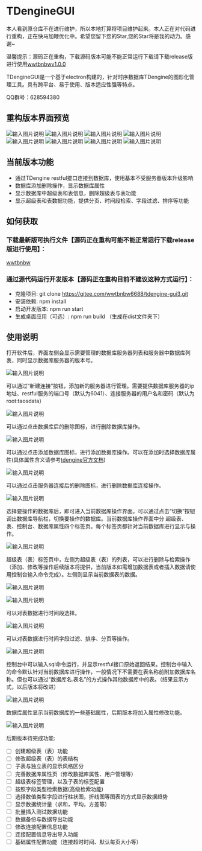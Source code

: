 # TDengineGUI

本人看到原仓库不在进行维护，所以本地打算将项目维护起来。本人正在对代码进行重构，正在快马加鞭优化中。希望您留下您的Star,您的Star将是我的动力。感谢~

温馨提示：源码正在重构，下载源码版本可能不能正常运行下载请下载release版进行使用[wwtbnbwv1.0.0](https://gitee.com/wwtbnbw6688/tdengine-gui3/releases/download/v1.0.0/WWTBNBW%20Setup%201.0.0.exe)

TDengineGUI是一个基于electron构建的，针对时序数据库TDengine的图形化管理工具。具有跨平台、易于使用、版本适应性强等特点。

QQ群号：628594380

##  重构版本界面预览
![输入图片说明](_img/%E5%BE%AE%E4%BF%A1%E5%9B%BE%E7%89%87_20221123134631.png)
![输入图片说明](_img/QQ%E6%88%AA%E5%9B%BE20221120194806.png)
![输入图片说明](_img/%E5%BE%AE%E4%BF%A1%E6%88%AA%E5%9B%BE_20221123104032.png)
![输入图片说明](_img/%E5%BE%AE%E4%BF%A1%E5%9B%BE%E7%89%87_20221123104010.png)
![输入图片说明](_img/%E8%AF%A6%E7%BB%86%E6%95%B0%E6%8D%AE.png)
![输入图片说明](_img/%E6%95%B0%E6%8D%AE%E8%A1%A8%E6%B7%BB%E5%8A%A0.jpg)
![输入图片说明](_img/%E6%95%B0%E6%8D%AE%E8%A1%A8%E6%B7%BB%E5%8A%A02.jpg)
![输入图片说明](_img/%E5%BA%93%E8%AF%A6%E6%83%85%E9%A1%B5%E9%9D%A2.png)
##  当前版本功能

- 通过TDengine restful接口连接到数据库，使用基本不受服务器版本升级影响
- 数据库添加删除操作，显示数据库属性
- 显示数据库中超级表和表信息，删除超级表与表功能
- 显示超级表和表数据功能，提供分页、时间段检索、字段过滤、排序等功能

## 如何获取

### 下载最新版可执行文件【源码正在重构可能不能正常运行下载release版进行使用】：

[wwtbnbw](https://gitee.com/wwtbnbw6688/tdengine-gui3/releases/download/v1.0.0/WWTBNBW%20Setup%201.0.0.exe)

### 通过源代码运行开发版本【源码正在重构目前不建议这种方式运行】：

- 克隆项目: git clone https://gitee.com/wwtbnbw6688/tdengine-gui3.git
- 安装依赖: npm install
- 启动开发版本: npm run start
- 生成桌面应用（可选）: npm run build （生成在dist文件夹下）

## 使用说明

打开软件后，界面左侧会显示需要管理的数据库服务器列表和服务器中数据库列表，同时显示数据库服务器的版本号。

![输入图片说明](https://images.gitee.com/uploads/images/2021/0225/195233_ae0bed6a_1803713.png "1.png")

可以通过“新建连接”按钮，添加新的服务器进行管理。需要提供数据库服务器的ip地址、restful服务的端口号（默认为6041）、连接服务器的用户名和密码（默认为root:taosdata）

![输入图片说明](https://images.gitee.com/uploads/images/2021/0225/195337_004fcbab_1803713.png "2.png")

可以通过点击数据库后的删除图标，进行删除数据库操作。

![输入图片说明](https://images.gitee.com/uploads/images/2021/0225/195350_4ee1db20_1803713.png "3.png")

可以通过点击添加数据库图标，进行添加数据库操作。可以在添加时选择数据库属性(具体属性含义请参考[tdengine官方文档](https://www.taosdata.com/cn/documentation/taos-sql#management))

![输入图片说明](https://images.gitee.com/uploads/images/2021/0225/195404_7f1d3906_1803713.png "5.png")

可以通过点击服务器连接后的删除图标，进行删除数据库连接操作。

![输入图片说明](https://images.gitee.com/uploads/images/2021/0225/195416_5a61f8b1_1803713.png "6.png")

选择要操作的数据库后，即可进入当前数据库操作界面。可以通过点击“切换”按钮调出数据库导航栏，切换要操作的数据库。当前数据库操作界面中分 超级表、表、控制台、数据库属性四个标签页。每个标签页都针对当前数据库进行显示与操作。

![输入图片说明](https://images.gitee.com/uploads/images/2021/0225/195429_aaa36a97_1803713.png "7.png")

超级表（表）标签页中，左侧为超级表（表）的列表，可以进行删除与检索操作（添加、修改等操作后续版本将提供，当前版本如需增加数据表或者插入数据请使用控制台输入命令完成）。左侧则显示当前数据表的数据。

![输入图片说明](https://images.gitee.com/uploads/images/2021/0225/195442_158e0dec_1803713.png "8.png")

![输入图片说明](https://images.gitee.com/uploads/images/2021/0225/195455_4c28d96d_1803713.png "11.png")

可以对表数据进行时间段选择。

![输入图片说明](https://images.gitee.com/uploads/images/2021/0225/195506_e06709c4_1803713.png "9.png")

可以对表数据进行时间字段过滤、排序、分页等操作。

![输入图片说明](https://images.gitee.com/uploads/images/2021/0225/195519_ec81d271_1803713.png "10.png")


控制台中可以输入sql命令运行，并显示restful接口原始返回结果。控制台中输入的命令默认针对当前数据库进行操作，一般情况下不需要在表名称前附加数据库名称。但也可以通过“数据库名.表名”的方式操作其他数据库中的表。（结果显示方式，以后版本将改进）

![输入图片说明](https://images.gitee.com/uploads/images/2021/0225/195530_5c5e66d8_1803713.png "12.png")

数据库属性显示当前数据库的一些基础属性，后期版本将加入属性修改功能。

![输入图片说明](https://images.gitee.com/uploads/images/2021/0225/195541_ca8b8767_1803713.png "14.png")


后期版本待完成功能:
- [ ] 创建超级表（表）功能
- [ ] 修改超级表（表）的表结构
- [ ] 子表与独立表的显示风格区分
- [ ] 完善数据库属性页（修改数据库属性、用户管理等）
- [ ] 超级表标签管理，以及子表的标签配置
- [ ] 按照字段类型检索数据(高级检索功能)
- [ ] 选择数值类型字段进行柱状图，折线图等图表的方式显示数据趋势
- [ ] 显示数据统计量（求和，平均，方差等）
- [ ] 批量插入测试数据功能
- [ ] 数据备份与数据导出功能
- [ ] 修改连接配置信息功能
- [ ] 连接配置信息导出导入功能
- [ ] 基础属性配置功能（连接超时时间、默认每页大小等）
